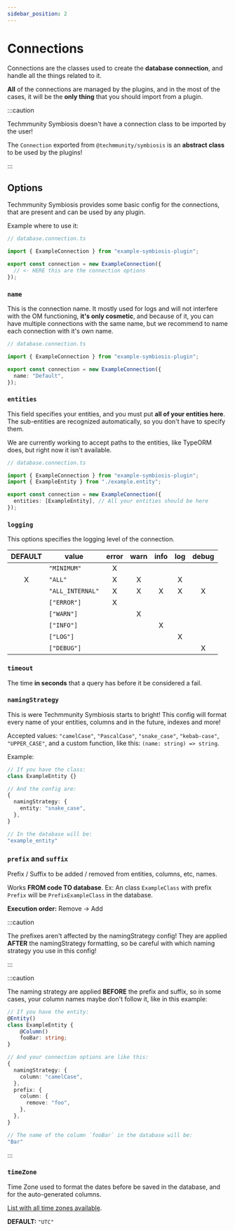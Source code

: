 ```yaml
---
sidebar_position: 2
---
```


# Connections

Connections are the classes used to create the **database connection**, and handle all the things related to it.

**All** of the connections are managed by the plugins, and in the most of the cases, it will be the **only thing** that you should import from a plugin.

:::caution

Techmmunity Symbiosis doesn't have a connection class to be imported by the user!

The `Connection` exported from `@techmmunity/symbiosis` is an **abstract class** to be used by the plugins!

:::

## Options

Techmmunity Symbiosis provides some basic config for the connections, that are present and can be used by any plugin.

Example where to use it:

```ts
// database.connection.ts

import { ExampleConnection } from "example-symbiosis-plugin";

export const connection = new ExampleConnection({
  // <- HERE this are the connection options
});
```

### `name`

This is the connection name. It mostly used for logs and will not interfere with the OM functioning, **it's only cosmetic**, and because of it, you can have multiple connections with the same name, but we recommend to name each connection with it's own name.

```ts
// database.connection.ts

import { ExampleConnection } from "example-symbiosis-plugin";

export const connection = new ExampleConnection({
  name: "Default",
});
```

### `entities`

This field specifies your entities, and you must put **all of your entities here**. The sub-entities are recognized automatically, so you don't have to specify them.

We are currently working to accept paths to the entities, like TypeORM does, but right now it isn't available.

```ts
// database.connection.ts

import { ExampleConnection } from "example-symbiosis-plugin";
import { ExampleEntity } from "./example.entity";

export const connection = new ExampleConnection({
  entities: [ExampleEntity], // All your entities should be here
});
```

### `logging`

This options specifies the logging level of the connection.

| DEFAULT | value            | error | warn | info | log | debug |
| :-----: | ---------------- | :---: | :--: | :--: | :-: | :---: |
|         | `"MINIMUM"`      |   X   |      |      |     |       |
|    X    | `"ALL"`          |   X   |  X   |      |  X  |       |
|         | `"ALL_INTERNAL"` |   X   |  X   |  X   |  X  |   X   |
|         | `["ERROR"]`      |   X   |      |      |     |       |
|         | `["WARN"]`       |       |  X   |      |     |       |
|         | `["INFO"]`       |       |      |  X   |     |       |
|         | `["LOG"]`        |       |      |      |  X  |       |
|         | `["DEBUG"]`      |       |      |      |     |   X   |

### `timeout`

The time **in seconds** that a query has before it be considered a fail.

### `namingStrategy`

This is were Techmmunity Symbiosis starts to bright! This config will format every name of your entities, columns and in the future, indexes and more!

Accepted values: `"camelCase"`, `"PascalCase"`, `"snake_case"`, `"kebab-case"`, `"UPPER_CASE"`, and a custom function, like this: `(name: string) => string`.

Example:

```ts
// If you have the class:
class ExampleEntity {}

// And the config are:
{
  namingStrategy: {
    entity: "snake_case",
  },
}

// In the database will be:
"example_entity"
```

### `prefix` and `suffix`

Prefix / Suffix to be added / removed from entities, columns, etc, names.

Works **FROM code TO database**. Ex: An class `ExampleClass` with prefix `Prefix` will be `PrefixExampleClass` in the database.

**Execution order:** Remove -> Add

:::caution

The prefixes aren't affected by the namingStrategy config! They are applied **AFTER** the namingStrategy formatting, so be careful with which naming strategy you use in this config!

:::

:::caution

The naming strategy are applied **BEFORE** the prefix and suffix, so in some cases, your column names maybe don't follow it, like in this example:

```ts
// If you have the entity:
@Entity()
class ExampleEntity {
	@Column()
	fooBar: string;
}

// And your connection options are like this:
{
  namingStrategy: {
    column: "camelCase",
  },
  prefix: {
    column: {
      remove: "foo",
    },
  },
}

// The name of the column `fooBar` in the database will be:
"Bar"
```

:::

### `timeZone`

Time Zone used to format the dates before be saved in the database, and for the auto-generated columns.

[List with all time zones available](https://en.wikipedia.org/wiki/List_of_tz_database_time_zones).

**DEFAULT:** `"UTC"`

